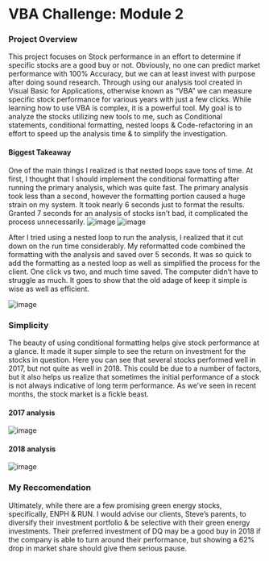 # VBA Challenge: Module 2

### Project Overview

This project focuses on Stock performance in an effort to determine if specific stocks are a good buy or not. Obviously, no one can predict market performance with 100% Accuracy, but we can at least invest with purpose after doing sound research. Through using our analysis tool created in Visual Basic for Applications, otherwise known as “VBA” we can measure specific stock performance for various years with just a few clicks. While learning how to use VBA is complex, it is a powerful tool. My goal is to analyze the stocks utilizing new tools to me, such as Conditional statements, conditional formatting, nested loops & Code-refactoring in an effort to speed up the analysis time & to simplify the investigation. 

#### Biggest Takeaway

One of the main things I realized is that nested loops save tons of time. At first, I thought that I should implement the conditional formatting after running the primary analysis, which was quite fast. The primary analysis took less than a second, however the formatting portion caused a huge strain on my system. It took nearly 6 seconds just to format the results. Granted 7 seconds for an analysis of stocks isn’t bad, it complicated the process unnecessarily. 
 ![image](https://user-images.githubusercontent.com/104408782/169194829-68be8cd5-ee41-4999-8953-727bb8c3698f.png)
![image](https://user-images.githubusercontent.com/104408782/169194843-980e1edd-0ea1-40b3-8cfe-a639dcc39b96.png)

 

After I tried using a nested loop to run the analysis, I realized that it cut down on the run time considerably. My reformatted code combined the formatting with the analysis and saved over 5 seconds. It was so quick to add the formatting as a nested loop as well as simplified the process for the client. One click vs two, and much time saved. The computer didn’t have to struggle as much. It goes to show that the old adage of keep it simple is wise as well as efficient. 
 
![image](https://user-images.githubusercontent.com/104408782/169194868-24078440-a94d-4fe4-aba1-4f13225f1272.png)


### Simplicity

The beauty of using conditional formatting helps give stock performance at a glance. It made it super simple to see the return on investment for the stocks in question. Here you can see that several stocks performed well in 2017, but not quite as well in 2018. This could be due to a number of factors, but it also helps us realize that sometimes the initial performance of a stock is not always indicative of long term performance. As we’ve seen in recent months, the stock market is a fickle beast. 

#### 2017 analysis
![image](https://user-images.githubusercontent.com/104408782/169194885-6baf8323-0291-4b06-a20d-870dd79b3bea.png)

 

#### 2018 analysis
![image](https://user-images.githubusercontent.com/104408782/169194905-bce01dfd-c118-47b1-99b5-854e34d64d3d.png)

 


### My Reccomendation 
Ultimately, while there are a few promising green energy stocks, specifically, ENPH & RUN. I would advise our clients, Steve’s parents, to diversify their investment portfolio & be selective with their green energy investments. Their preferred investment of DQ may be a good buy in 2018 if the company is able to turn around their performance, but showing a 62% drop in market share should give them serious pause. 
